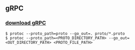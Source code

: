 ## gRPC
### [download gRPC](https://grpc.io/docs/languages/go/quickstart/#prerequisites])


```shell
$ protoc --proto_path=proto --go_out=. proto/*.proto
$ protoc --proto_path=<PROTO_DIRECTORY_PATH> --go_out=<OUT_DIRECTORY_PATH> <PROTO_FILE_PATH>
```
